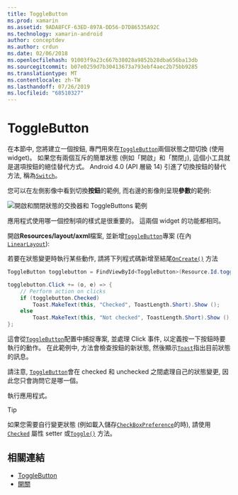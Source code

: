 ```yaml
---
title: ToggleButton
ms.prod: xamarin
ms.assetid: 9ADA8FCF-63ED-897A-DD56-D7D86535A92C
ms.technology: xamarin-android
author: conceptdev
ms.author: crdun
ms.date: 02/06/2018
ms.openlocfilehash: 91003f9a23c667b38028a9852b28dba656ba13db
ms.sourcegitcommit: b07e0259d7b30413673a793ebf4aec2b75bb9285
ms.translationtype: MT
ms.contentlocale: zh-TW
ms.lasthandoff: 07/26/2019
ms.locfileid: "68510327"
---
```

# <a name="togglebutton"></a>ToggleButton

在本節中, 您將建立一個按鈕, 專門用來在[`ToggleButton`](xref:Android.Widget.ToggleButton)兩個狀態之間切換 (使用 widget)。 如果您有兩個互斥的簡單狀態 (例如「開啟」和「關閉」), 這個小工具就是選項按鈕的絕佳替代方式。 Android 4.0 (API 層級 14) 引進了切換按鈕的替代方法, 稱為[`Switch`](xref:Android.Widget.Switch)。

您可以在左側影像中看到切換**按鈕**的範例, 而右邊的影像則呈現**參數**的範例:

![開啟和關閉狀態的交換器和 ToggleButtons 範例](toggle-button-images/togglebutton-switch.png)  

應用程式使用哪一個控制項的樣式是很重要的。 這兩個 widget 的功能都相同。

開啟**Resources/layout/axml**檔案, 並新增[`ToggleButton`](xref:Android.Widget.ToggleButton)專案 (在內[`LinearLayout`](xref:Android.Widget.LinearLayout)):

若要在狀態變更時執行某些動作, 請將下列程式碼新增至結尾[`OnCreate()`](xref:Android.App.Activity.OnCreate*)
方法

```csharp
ToggleButton togglebutton = FindViewById<ToggleButton>(Resource.Id.togglebutton);

togglebutton.Click += (o, e) => {
    // Perform action on clicks
    if (togglebutton.Checked)
        Toast.MakeText(this, "Checked", ToastLength.Short).Show ();
    else
        Toast.MakeText(this, "Not checked", ToastLength.Short).Show ();
};
```

這會從[`ToggleButton`](xref:Android.Widget.ToggleButton)配置中捕捉專案, 並處理 Click 事件, 以定義按一下按鈕時要執行的動作。 在此範例中, 方法會檢查按鈕的新狀態, 然後顯示[`Toast`](xref:Android.Widget.Toast)指出目前狀態的訊息。

請注意, [`ToggleButton`](xref:Android.Widget.ToggleButton)會在 checked 和 unchecked 之間處理自己的狀態變更, 因此您只會詢問它是哪一個。

執行應用程式。


> [!TIP]
> 如果您需要自行變更狀態 (例如載入儲存[`CheckBoxPreference`](xref:Android.Preferences.CheckBoxPreference)的時), 請使用[`Checked`](xref:Android.Widget.CompoundButton.Checked)
> 屬性 setter 或[`Toggle()`](xref:Android.Widget.CompoundButton.Toggle)
> 方法。


## <a name="related-links"></a>相關連結

- [ToggleButton](https://developer.android.com/reference/android/widget/ToggleButton.html)
- [開關](https://developer.android.com/reference/android/widget/Switch.html)
